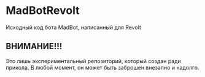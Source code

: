 # MadBotRevolt
Исходный код бота MadBot, написанный для Revolt

## ВНИМАНИЕ!!!
Это лишь экспериментальный репозиторий, который создан ради прикола. В любой момент, он может быть заброшен внезапно и надолго.
